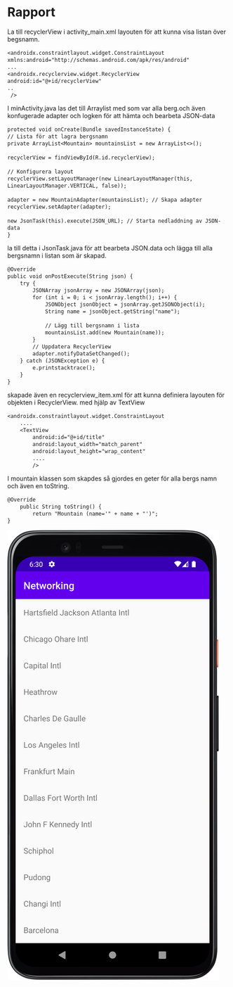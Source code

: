 
# Rapport
La till recyclerView i activity_main.xml layouten för att kunna visa listan över begsnamn. 
```
<androidx.constraintlayout.widget.ConstraintLayout xmlns:android="http://schemas.android.com/apk/res/android"
...
<androidx.recyclerview.widget.RecyclerView
android:id="@+id/recyclerView"
..
 />
``` 

I minActivity.java las det till Arraylist med som var alla berg.och även konfugerade adapter och logken för att hämta och bearbeta JSON-data
```
protected void onCreate(Bundle savedInstanceState) {
// Lista för att lagra bergsnamn
private ArrayList<Mountain> mountainsList = new ArrayList<>(); 

recyclerView = findViewById(R.id.recyclerView);

// Konfigurera layout
recyclerView.setLayoutManager(new LinearLayoutManager(this, LinearLayoutManager.VERTICAL, false)); 

adapter = new MountainAdapter(mountainsList); // Skapa adapter
recyclerView.setAdapter(adapter);

new JsonTask(this).execute(JSON_URL); // Starta nedladdning av JSON-data
}
```

la till detta i JsonTask.java för att bearbeta JSON.data och lägga till alla bergsnamn i listan som är skapad.
```
@Override
public void onPostExecute(String json) {
    try {
        JSONArray jsonArray = new JSONArray(json);
        for (int i = 0; i < jsonArray.length(); i++) {
            JSONObject jsonObject = jsonArray.getJSONObject(i);
            String name = jsonObject.getString("name");
            
            // Lägg till bergsnamn i lista
            mountainsList.add(new Mountain(name)); 
        }
        // Uppdatera RecyclerView
        adapter.notifyDataSetChanged(); 
    } catch (JSONException e) {
        e.printstacktrace();
    }
}
```

skapade även en recyclerview_item.xml för att kunna definiera layouten för objekten i RecyclerView. med hjälp av TextView
```
<androidx.constraintlayout.widget.ConstraintLayout
    ....
    <TextView
        android:id="@+id/title"
        android:layout_width="match_parent"
        android:layout_height="wrap_content"
        ....
        />
```

I mountain klassen som skapdes så gjordes en geter för alla bergs namn och även en toString.
```
@Override                                       
    public String toString() {                  
        return "Mountain (name='" + name + "')";
}                            
```


![img.png](img.png)